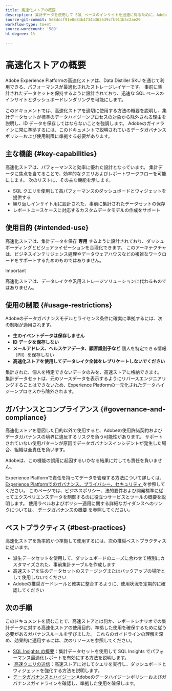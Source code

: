 ```yaml
---
title: 高速化ストアの概要
description: 集計データを使用して SQL ベースのインサイトを迅速に得るために、Adobe Experience Platformで高速ストアを使用する方法を説明します。 ここでは、Adobeのデータガバナンスポリシーに確実に準拠するための、使用目的、ID および BI データの制限、ベストプラクティスの概要を説明します。
source-git-commit: 5e8dccf91e8c83b4734b363539cfb911b5c2ae29
workflow-type: tm+mt
source-wordcount: '589'
ht-degree: 1%

---
```


# 高速化ストアの概要

Adobe Experience Platformの高速化ストアは、Data Distiller SKU を通じて利用できる、パフォーマンスが最適化されたストレージレイヤーです。 事前に集計されたデータセットを保持するように設計されており、迅速な SQL ベースのインサイトとダッシュボードレンダリングを可能にします。

このドキュメントでは、高速化ストアを適切に使用する方法の概要を説明し、集計データセットが標準のデータハイジーンプロセスの対象から除外される理由を説明し、ID データを保存してはならないことを強調します。 Adobeのガイドラインに常に準拠するには、このドキュメントで説明されているデータガバナンスポリシーおよび使用制限に準拠する必要があります。

## 主な機能 {#key-capabilities}

高速化ストアは、パフォーマンスと効率に優れた設計となっています。 集計データに焦点を当てることで、効率的なクエリおよびレポートワークフローを可能にします。 次のリストに、その主な機能を示します。

- SQL クエリを使用して高パフォーマンスのダッシュボードとウィジェットを提供する
- 繰り返しインサイト用に設計された、事前に集計されたデータセットの保存
- レポートユースケースに対応するカスタムデータモデルの作成をサポート

## 使用目的 {#intended-use}

高速化ストアは、集計データを保存 **専用** するように設計されており、ダッシュボーディングとビジュアライゼーションを合理化できます。 このアーキテクチャは、ビジネスインテリジェンス処理やデータウェアハウスなどの複雑なワークロードをサポートするためのものではありません。

>[!IMPORTANT]
>
>高速化ストアは、データレイクや汎用ストレージソリューションに代わるものではありません。

## 使用の制限 {#usage-restrictions}

Adobeのデータガバナンスモデルとライセンス条件に確実に準拠するには、次の制限が適用されます。

- **生のイベントデータは保存しません**
- **ID データを保存しない**
- **メールアドレス、ヘルスケアデータ、顧客識別子など** 個人を特定できる情報（PII）を保存しない
- **高速化ストアを使用してデータレイク全体をレプリケートしないでください**

集計された、個人を特定できないデータのみを、高速ストアに格納できます。 集計データセットは、元のソースデータを表示するようにリバースエンジニアリングすることはできないため、Experience Platformの一元化されたデータハイジーンプロセスから除外されます。

## ガバナンスとコンプライアンス {#governance-and-compliance}

高速化ストアを意図した目的以外で使用すると、Adobeの使用許諾契約およびデータガバナンスの境界に違反するリスクを負う可能性があります。 サポートされていない使用パターンが原因でデータガバナンスインシデントが発生した場合、組織は全責任を負います。

Adobeは、この機能の誤用に起因するいかなる結果に対しても責任を負いません。

Experience Platformで責任を持ってデータを管理する方法について詳しくは、[Experience Platformでのガバナンス、プライバシー、セキュリティ &#x200B;](../../../landing/governance-privacy-security/overview.md) を参照してください。 このページでは、ビジネスポリシー、法的要件および開発標準に従ってエクスペリエンスデータを制御するのに役立つサービスとツールの概要を説明します。 使用ラベルおよびポリシー適用に関する詳細なガイダンスへのリンクについては、[&#x200B; データガバナンスの概要 &#x200B;](../../../data-governance/home.md) を参照してください。

## ベストプラクティス {#best-practices}

高速化ストアを効率的かつ準拠して使用するには、次の推奨ベストプラクティスに従います。

- 派生データセットを使用して、ダッシュボードのニーズに合わせて特別にカスタマイズされた、事前集計テーブルを作成します
- 高速ストアを生のデータセットのステージングまたはバックアップの場所として使用しないでください
- Adobeの推奨ガードレールと確実に整合するように、使用状況を定期的に確認してください

## 次の手順

このドキュメントを読むことで、高速ストアとは何か、レポートシナリオでの集計データに対する高速化ストアの使用目的、準拠した使用を確保するために従う必要があるガバナンスルールを学びました。 これらのガイドラインの理解を深め、効果的に適用するには、次のリソースを参照してください。

- [SQL Insights の概要 &#x200B;](./overview.md)：集計データセットを使用して SQL Insights でパフォーマンス最適化レポートを有効にする方法を説明します。
- [&#x200B; 高速クエリの送信 &#x200B;](./send-accelerated-queries.md)：高速ストアに対してクエリを実行し、ダッシュボードとウィジェットを強化する方法を説明します。
- [&#x200B; データガバナンスとハイジーン &#x200B;](../../data-governance/overview.md):Adobeのデータハイジーンポリシーおよびガバナンスガイドラインを確認し、準拠した使用を確保します。
